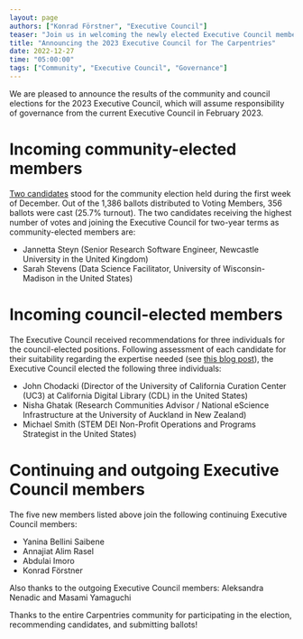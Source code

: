```yaml
---
layout: page
authors: ["Konrad Förstner", "Executive Council"]
teaser: "Join us in welcoming the newly elected Executive Council members!"
title: "Announcing the 2023 Executive Council for The Carpentries"
date: 2022-12-27
time: "05:00:00"
tags: ["Community", "Executive Council", "Governance"]
---
```


We are pleased to announce the results of the community and council elections for the 2023 Executive Council, which will assume responsibility of governance from the current Executive Council in February 2023.

# Incoming community-elected members

[Two candidates](https://carpentries.org/blog/2022/11/carpentries-2023-executive-council-election-nominees/) stood for the community election held during the first week of December. Out of the 1,386 ballots distributed to Voting Members, 356 ballots were cast (25.7% turnout). The two candidates receiving the highest number of votes and joining the Executive Council for two-year terms as community-elected members are:

- Jannetta Steyn (Senior Research Software Engineer, Newcastle University in the United Kingdom)  
- Sarah Stevens (Data Science Facilitator, University of Wisconsin-Madison in the United States)  

# Incoming council-elected members 

The Executive Council received recommendations for three individuals for the council-elected positions. Following assessment of each candidate for their suitability regarding the expertise needed (see [this blog post](https://carpentries.org/blog/2022/09/ec-elections/)), the Executive Council elected the following three individuals:

- John Chodacki (Director of the University of California Curation Center (UC3) at California Digital Library (CDL) in the United States) 
- Nisha Ghatak (Research Communities Advisor / National eScience Infrastructure at the University of Auckland in New Zealand) 
- Michael Smith (STEM DEI Non-Profit Operations and Programs Strategist in the United States) 

# Continuing and outgoing Executive Council members

The five new members listed above join the following continuing Executive Council members:

- Yanina Bellini Saibene 
- Annajiat Alim Rasel 
- Abdulai Imoro 
- Konrad Förstner 

Also thanks to the outgoing Executive Council members: Aleksandra Nenadic and Masami Yamaguchi

Thanks to the entire Carpentries community for participating in the election, recommending candidates, and submitting ballots!
